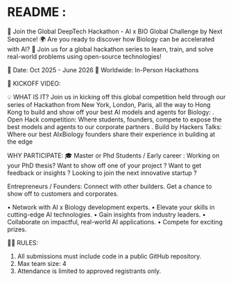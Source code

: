 # README :

🚀 Join the Global DeepTech Hackathon - AI x BIO Global Challenge by Next Sequence! 🌍 
Are you ready to discover how Biology can be accelerated with AI? 🌟 
Join us for a global hackathon series to learn, train, and solve real-world problems using open-source technologies!

📅 Date: Oct 2025 - June 2026
📍 Worldwide: In-Person Hackathons

🎥 KICKOFF VIDEO: 

💡 WHAT IS IT?
Join us in kicking off this global competition held through our series of Hackathon from New York, London, Paris, all the way to Hong Kong to build and show off your best AI models and agents for Biology:
. Open Hack competition: Where students, founders, compete to expose the best models and agents to our corporate partners
. Build by Hackers Talks: Where our best AIxBiology founders share their experience in building at the edge

​​WHY PARTICIPATE:
🎓 Master or Phd Students / Early career :
Working on your PhD thesis? Want to show off one of your project ? Want to get feedback or insights ? Looking to join the next innovative startup ?

Entrepreneurs / Founders:
Connect with other builders. Get a chance to show off to customers and corporates.

​• Network with AI x Biology development experts.
​​• Elevate your skills in cutting-edge AI technologies.
​​• Gain insights from industry leaders.
​​• Collaborate on impactful, real-world AI applications.
​​• Compete for exciting prizes.

🧑‍💻 RULES:
1. All submissions must include code in a public GitHub repository.
2. Max team size: 4
3. Attendance is limited to approved registrants only.

   




